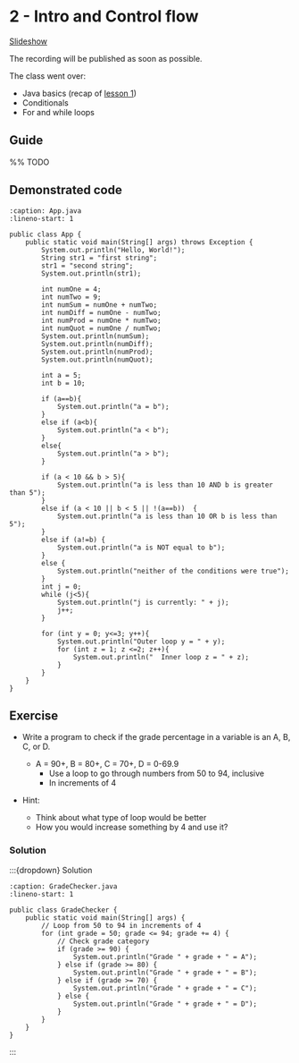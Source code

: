 # 2 - Intro and Control flow

[Slideshow](https://docs.google.com/presentation/d/1guorgyU68cKTfepvvsMLYtrrQHuN8Rys6UL-r0_Ztsk/edit)

The recording will be published as soon as possible.

The class went over:
* Java basics (recap of [lesson 1](1-java-basics.md))
* Conditionals
* For and while loops

## Guide

%% TODO

## Demonstrated code
```{code-block} java
:caption: App.java
:lineno-start: 1

public class App {
    public static void main(String[] args) throws Exception {
        System.out.println("Hello, World!");
        String str1 = "first string";
        str1 = "second string";
        System.out.println(str1);

        int numOne = 4;
        int numTwo = 9;
        int numSum = numOne + numTwo;
        int numDiff = numOne - numTwo;
        int numProd = numOne * numTwo;
        int numQuot = numOne / numTwo;
        System.out.println(numSum);
        System.out.println(numDiff);
        System.out.println(numProd);
        System.out.println(numQuot);

        int a = 5;
        int b = 10;

        if (a==b){
            System.out.println("a = b");
        }
        else if (a<b){
            System.out.println("a < b");
        }
        else{
            System.out.println("a > b");
        }

        if (a < 10 && b > 5){
            System.out.println("a is less than 10 AND b is greater than 5");
        }
        else if (a < 10 || b < 5 || !(a==b))  {
            System.out.println("a is less than 10 OR b is less than 5");
        }
        else if (a!=b) {
            System.out.println("a is NOT equal to b");
        }
        else {
            System.out.println("neither of the conditions were true");
        }
        int j = 0;
        while (j<5){
            System.out.println("j is currently: " + j);
            j++;
        }

        for (int y = 0; y<=3; y++){
            System.out.println("Outer loop y = " + y);
            for (int z = 1; z <=2; z++){
                System.out.println("  Inner loop z = " + z);    
            }
        }
    }
}
```

## Exercise

* Write a program to check if the grade percentage in a variable is an A, B, C, or D. 
  * A = 90+, B = 80+, C = 70+, D = 0-69.9
    * Use a loop to go through numbers from 50 to 94, inclusive
    * In increments of 4

* Hint:
  * Think about what type of loop would be better
  * How you would increase something by 4 and use it?

### Solution

:::{dropdown} Solution
```{code-block} java
:caption: GradeChecker.java
:lineno-start: 1

public class GradeChecker {
    public static void main(String[] args) {
        // Loop from 50 to 94 in increments of 4
        for (int grade = 50; grade <= 94; grade += 4) {
            // Check grade category
            if (grade >= 90) {
                System.out.println("Grade " + grade + " = A");
            } else if (grade >= 80) {
                System.out.println("Grade " + grade + " = B");
            } else if (grade >= 70) {
                System.out.println("Grade " + grade + " = C");
            } else {
                System.out.println("Grade " + grade + " = D");
            }
        }
    }
}
```
:::
